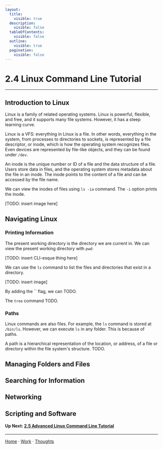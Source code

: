 ```yaml
---
layout:
  title:
    visible: true
  description:
    visible: false
  tableOfContents:
    visible: false
  outline:
    visible: true
  pagination:
    visible: false
---
```


# 2.4 Linux Command Line Tutorial

***

## Introduction to Linux

Linux is a family of related operating systems. Linux is powerful, flexible, and free, and it supports many file systems. However, it has a steep learning curve. 

Linux is a VFS: everything in Linux is a file. In other words, everything in the system, from processes to directories to sockets, is represented by a file descriptor, or inode, which is how the operating system recognizes files. Even devices are represented by file-like objects, and they can be found under `/dev`.

An inode is the unique number or ID of a file and the data structure of a file. Users store data in files, and the operating system stores metadata about the file in an inode. The inode points to the content of a file and can be accessed by the file name. 

We can view the inodes of files using `ls -ia` command. The `-i` option prints the inode. 

[TODO: insert image here]


 
## Navigating Linux 

### Printing Information

The present working directory is the directory we are current in. We can view the present working directory with `pwd`:

[TODO: insert CLI-esque thing here]

We can use the `ls` command to list the files and directories that exist in a directory.

[TODO: insert image]

By adding the `` flag, we can TODO.

The `tree` command TODO.

### Paths
Linux commands are also files. For example, the `ls` command is stored at `/bin/ls`. However, we can execute `ls` in any folder. This is because of paths.

A path is a hierarchical representation of the location, or address, of a file or directory within the file system's structure. TODO.

## Managing Folders and Files

## Searching for Information

## Networking

## Scripting and Software

#### Up Next: [2.5 Advanced Linux Command Line Tutorial](2.5-advanced-linux-command-line-tutorial.md)

***

[Home](https://sophiecchen.gitbook.io/sophie-chen) ⋅ [Work](https://sophiecchen.gitbook.io/sophie-chen/work) ⋅ [Thoughts](https://sophiecchen.gitbook.io/sophie-chen/thoughts)